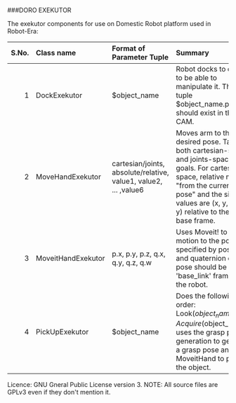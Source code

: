 ###DORO EXEKUTOR

The exekutor components for use on Domestic Robot platform used in Robot-Era:

|S.No.| Class name | Format of Parameter Tuple | Summary|
|----:|:-----------|:--------------------------|:-------|
|1| DockExekutor | $object_name | Robot docks to object to be able to manipulate it. The tuple $object_name.pos.geo should exist in the CAM.|  
|2| MoveHandExekutor | cartesian/joints, absolute/relative, value1, value2, ... ,value6 | Moves arm to the desired pose. Takes both cartesian-space and joints-space goals. For cartesian space, relative means "from the current pose" and the six values are (x, y, z, r, p, y) relative to the jaco's base frame.|
|3| MoveitHandExekutor | p.x, p.y, p.z, q.x, q.y, q.z, q.w | Uses Moveit! to plan a motion to the pose specified by position __p__ and quaternion __q__. This pose should be in the 'base_link' frame of the robot.|
|4| PickUpExekutor | $object_name | Does the following in order: Look($object_name), Acquire($object_name), uses the grasp pose generation to generate a grasp pose and uses MoveitHand to pick up the object.|

Licence: GNU Gneral Public License version 3.
NOTE: All source files are GPLv3 even if they don't mention it.